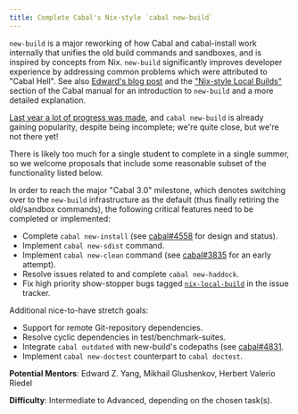 ```yaml
---
title: Complete Cabal's Nix-style `cabal new-build`
---
```


`new-build` is a major reworking of how Cabal and cabal-install work
internally that unifies the old build commands and sandboxes, and is
inspired by concepts from Nix. `new-build` significantly improves
developer experience by addressing common problems which were
attributed to "Cabal Hell".  See also [Edward's blog
post](http://blog.ezyang.com/2016/05/announcing-cabal-new-build-nix-style-local-builds/)
and the ["Nix-style Local
Builds"](http://cabal.readthedocs.io/en/latest/nix-local-build-overview.html)
section of the Cabal manual for an introduction to `new-build` and a
more detailed explanation.

[Last year a lot of progress was
made](http://fgaz.me/posts/2017-09-13-hsoc-cabal-new-build-status-update-1/),
and `cabal new-build` is already gaining popularity, despite being
incomplete; we're quite close, but we're not there yet!

There is likely too much for a single student to complete in a single summer, so
we welcome proposals that include some reasonable subset of the functionality
listed below.

In order to reach the major "Cabal 3.0" milestone, which denotes switching over
to the `new-build` infrastructure as the default (thus finally retiring the
old/sandbox commands), the following critical features need to be completed or
implemented:

* Complete `cabal new-install` (see [cabal#4558](https://github.com/haskell/cabal/issues/4558)
  for design and status).
* Implement `cabal new-sdist` command.
* Implement `cabal new-clean` command (see [cabal#3835](https://github.com/haskell/cabal/pull/3835)
  for an early attempt).
* Resolve issues related to and complete `cabal new-haddock`.
* Fix high priority show-stopper bugs tagged [`nix-local-build`](https://github.com/haskell/cabal/labels/cabal-install%3A%20nix-local-build) in the issue tracker.

Additional nice-to-have stretch goals:

* Support for remote Git-repository dependencies.
* Resolve cyclic dependencies in test/benchmark-suites.
* Integrate `cabal outdated` with new-build's codepaths (see [cabal#4831](https://github.com/haskell/cabal/issues/4831).
* Implement `cabal new-doctest` counterpart to `cabal doctest`.

**Potential Mentors**: Edward Z. Yang, Mikhail Glushenkov, Herbert Valerio Riedel

**Difficulty**: Intermediate to Advanced, depending on the chosen task(s).
